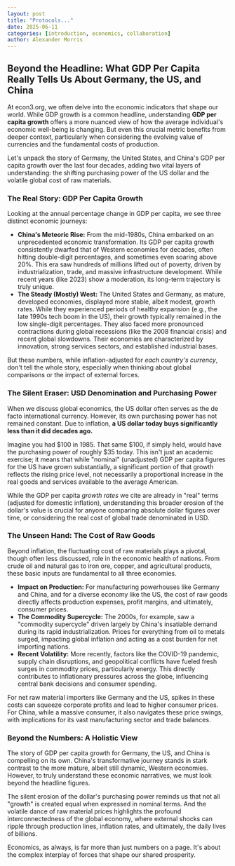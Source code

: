 ```yaml
---
layout: post
title: "Protocols..."
date: 2025-06-11
categories: [introduction, economics, collaboration]
author: Alexander Morris
---
```


## Beyond the Headline: What GDP Per Capita Really Tells Us About Germany, the US, and China

At econ3.org, we often delve into the economic indicators that shape our world. While GDP growth is a common headline, understanding **GDP per capita growth** offers a more nuanced view of how the average individual's economic well-being is changing. But even this crucial metric benefits from deeper context, particularly when considering the evolving value of currencies and the fundamental costs of production.

Let's unpack the story of Germany, the United States, and China's GDP per capita growth over the last four decades, adding two vital layers of understanding: the shifting purchasing power of the US dollar and the volatile global cost of raw materials.

### The Real Story: GDP Per Capita Growth

Looking at the annual percentage change in GDP per capita, we see three distinct economic journeys:

* **China's Meteoric Rise:** From the mid-1980s, China embarked on an unprecedented economic transformation. Its GDP per capita growth consistently dwarfed that of Western economies for decades, often hitting double-digit percentages, and sometimes even soaring above 20%. This era saw hundreds of millions lifted out of poverty, driven by industrialization, trade, and massive infrastructure development. While recent years (like 2023) show a moderation, its long-term trajectory is truly unique.
* **The Steady (Mostly) West:** The United States and Germany, as mature, developed economies, displayed more stable, albeit modest, growth rates. While they experienced periods of healthy expansion (e.g., the late 1990s tech boom in the US), their growth typically remained in the low single-digit percentages. They also faced more pronounced contractions during global recessions (like the 2008 financial crisis) and recent global slowdowns. Their economies are characterized by innovation, strong services sectors, and established industrial bases.

But these numbers, while inflation-adjusted for *each country's currency*, don't tell the whole story, especially when thinking about global comparisons or the impact of external forces.

### The Silent Eraser: USD Denomination and Purchasing Power

When we discuss global economics, the US dollar often serves as the de facto international currency. However, its own purchasing power has not remained constant. Due to inflation, **a US dollar today buys significantly less than it did decades ago.**

Imagine you had $100 in 1985. That same $100, if simply held, would have the purchasing power of roughly $35 today. This isn't just an academic exercise; it means that while "nominal" (unadjusted) GDP per capita figures for the US have grown substantially, a significant portion of that growth reflects the rising price level, not necessarily a proportional increase in the real goods and services available to the average American.

While the GDP per capita *growth rates* we cite are already in "real" terms (adjusted for domestic inflation), understanding this broader erosion of the dollar's value is crucial for anyone comparing absolute dollar figures over time, or considering the real cost of global trade denominated in USD.

### The Unseen Hand: The Cost of Raw Goods

Beyond inflation, the fluctuating cost of raw materials plays a pivotal, though often less discussed, role in the economic health of nations. From crude oil and natural gas to iron ore, copper, and agricultural products, these basic inputs are fundamental to all three economies.

* **Impact on Production:** For manufacturing powerhouses like Germany and China, and for a diverse economy like the US, the cost of raw goods directly affects production expenses, profit margins, and ultimately, consumer prices.
* **The Commodity Supercycle:** The 2000s, for example, saw a "commodity supercycle" driven largely by China's insatiable demand during its rapid industrialization. Prices for everything from oil to metals surged, impacting global inflation and acting as a cost burden for net importing nations.
* **Recent Volatility:** More recently, factors like the COVID-19 pandemic, supply chain disruptions, and geopolitical conflicts have fueled fresh surges in commodity prices, particularly energy. This directly contributes to inflationary pressures across the globe, influencing central bank decisions and consumer spending.

For net raw material importers like Germany and the US, spikes in these costs can squeeze corporate profits and lead to higher consumer prices. For China, while a massive consumer, it also navigates these price swings, with implications for its vast manufacturing sector and trade balances.

### Beyond the Numbers: A Holistic View

The story of GDP per capita growth for Germany, the US, and China is compelling on its own. China's transformative journey stands in stark contrast to the more mature, albeit still dynamic, Western economies. However, to truly understand these economic narratives, we must look beyond the headline figures.

The silent erosion of the dollar's purchasing power reminds us that not all "growth" is created equal when expressed in nominal terms. And the volatile dance of raw material prices highlights the profound interconnectedness of the global economy, where external shocks can ripple through production lines, inflation rates, and ultimately, the daily lives of billions.

Economics, as always, is far more than just numbers on a page. It's about the complex interplay of forces that shape our shared prosperity.
